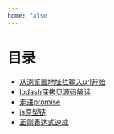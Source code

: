 ```yaml
---
home: false
---
```

# 目录

* [从浏览器地址栏输入url开始](/sept/url-action)
* [lodash深拷贝源码解读](/sept/deep-clone)
* [走进promise](/sept/promise)
* [js原型链](/sept/prototype-line)
* [正则表达式速成]()
